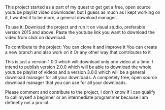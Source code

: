 This project started as a part of my quest to get get a free, open source youtube playlist video downloader, but I guess as much as I kept working on it, I wanted it to be more, a general download manager.

To use it:
Download the project and run it on visual studio, preferable version 2015 and above.
Paste the youtube link you want to download the video from
click on download.

To contribute to the project: 
You can clone it and improve it
You can create a new branch and also work on it
Or any other way that contributes to it 

This is just a version 1.0.0 which will download only one video at a time. I intend to publish version 2.0.0 which will be able to download the whole youtube playlist of videos and a version 3.0.0 which will be a general download manager for all your downloads. A completely free, open source download manager that you can use for all your downloads. 

Please comment and contribute to the project, I don't know if i can qualify to call myself a beginner or an intermediate programmer because I am definetly not a pro lol.. 
